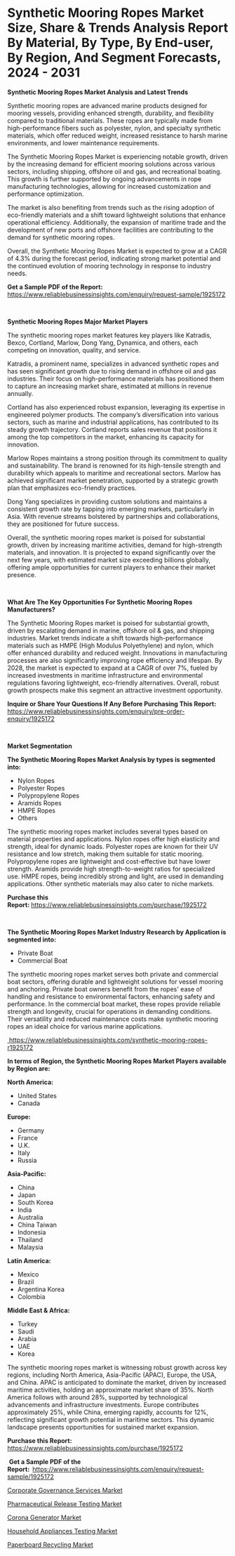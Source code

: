 <p><h1>Synthetic Mooring Ropes Market Size, Share & Trends Analysis Report By Material, By Type, By End-user, By Region, And Segment Forecasts, 2024 - 2031</h1></p><p><strong>Synthetic Mooring Ropes Market Analysis and Latest Trends</strong></p>
<p><p>Synthetic mooring ropes are advanced marine products designed for mooring vessels, providing enhanced strength, durability, and flexibility compared to traditional materials. These ropes are typically made from high-performance fibers such as polyester, nylon, and specialty synthetic materials, which offer reduced weight, increased resistance to harsh marine environments, and lower maintenance requirements.</p><p>The Synthetic Mooring Ropes Market is experiencing notable growth, driven by the increasing demand for efficient mooring solutions across various sectors, including shipping, offshore oil and gas, and recreational boating. This growth is further supported by ongoing advancements in rope manufacturing technologies, allowing for increased customization and performance optimization.</p><p>The market is also benefiting from trends such as the rising adoption of eco-friendly materials and a shift toward lightweight solutions that enhance operational efficiency. Additionally, the expansion of maritime trade and the development of new ports and offshore facilities are contributing to the demand for synthetic mooring ropes. </p><p>Overall, the Synthetic Mooring Ropes Market is expected to grow at a CAGR of 4.3% during the forecast period, indicating strong market potential and the continued evolution of mooring technology in response to industry needs.</p></p>
<p><strong>Get a Sample PDF of the Report:&nbsp;</strong> <a href="https://www.reliablebusinessinsights.com/enquiry/request-sample/1925172?utm_campaign=1555&utm_medium=2&utm_source=Github&utm_content=ia&utm_term=24102024&utm_id=synthetic-mooring-ropes">https://www.reliablebusinessinsights.com/enquiry/request-sample/1925172</a></p>
<p>&nbsp;</p>
<p><strong>Synthetic Mooring Ropes Major Market Players</strong></p>
<p><p>The synthetic mooring ropes market features key players like Katradis, Bexco, Cortland, Marlow, Dong Yang, Dynamica, and others, each competing on innovation, quality, and service. </p><p>Katradis, a prominent name, specializes in advanced synthetic ropes and has seen significant growth due to rising demand in offshore oil and gas industries. Their focus on high-performance materials has positioned them to capture an increasing market share, estimated at millions in revenue annually.</p><p>Cortland has also experienced robust expansion, leveraging its expertise in engineered polymer products. The company’s diversification into various sectors, such as marine and industrial applications, has contributed to its steady growth trajectory. Cortland reports sales revenue that positions it among the top competitors in the market, enhancing its capacity for innovation.</p><p>Marlow Ropes maintains a strong position through its commitment to quality and sustainability. The brand is renowned for its high-tensile strength and durability which appeals to maritime and recreational sectors. Marlow has achieved significant market penetration, supported by a strategic growth plan that emphasizes eco-friendly practices.</p><p>Dong Yang specializes in providing custom solutions and maintains a consistent growth rate by tapping into emerging markets, particularly in Asia. With revenue streams bolstered by partnerships and collaborations, they are positioned for future success.</p><p>Overall, the synthetic mooring ropes market is poised for substantial growth, driven by increasing maritime activities, demand for high-strength materials, and innovation. It is projected to expand significantly over the next few years, with estimated market size exceeding billions globally, offering ample opportunities for current players to enhance their market presence.</p></p>
<p>&nbsp;</p>
<p><strong>What Are The Key Opportunities For Synthetic Mooring Ropes Manufacturers?</strong></p>
<p><p>The Synthetic Mooring Ropes market is poised for substantial growth, driven by escalating demand in marine, offshore oil & gas, and shipping industries. Market trends indicate a shift towards high-performance materials such as HMPE (High Modulus Polyethylene) and nylon, which offer enhanced durability and reduced weight. Innovations in manufacturing processes are also significantly improving rope efficiency and lifespan. By 2028, the market is expected to expand at a CAGR of over 7%, fueled by increased investments in maritime infrastructure and environmental regulations favoring lightweight, eco-friendly alternatives. Overall, robust growth prospects make this segment an attractive investment opportunity.</p></p>
<p><strong>Inquire or Share Your Questions If Any Before Purchasing This Report:</strong> <a href="https://www.reliablebusinessinsights.com/enquiry/pre-order-enquiry/1925172?utm_campaign=1555&utm_medium=2&utm_source=Github&utm_content=ia&utm_term=24102024&utm_id=synthetic-mooring-ropes">https://www.reliablebusinessinsights.com/enquiry/pre-order-enquiry/1925172</a></p>
<p>&nbsp;</p>
<p><strong>Market Segmentation</strong></p>
<p><strong>The Synthetic Mooring Ropes Market Analysis by types is segmented into:</strong></p>
<p><ul><li>Nylon Ropes</li><li>Polyester Ropes</li><li>Polypropylene Ropes</li><li>Aramids Ropes</li><li>HMPE Ropes</li><li>Others</li></ul></p>
<p><p>The synthetic mooring ropes market includes several types based on material properties and applications. Nylon ropes offer high elasticity and strength, ideal for dynamic loads. Polyester ropes are known for their UV resistance and low stretch, making them suitable for static mooring. Polypropylene ropes are lightweight and cost-effective but have lower strength. Aramids provide high strength-to-weight ratios for specialized use. HMPE ropes, being incredibly strong and light, are used in demanding applications. Other synthetic materials may also cater to niche markets.</p></p>
<p><strong>Purchase this Report:&nbsp;</strong><a href="https://www.reliablebusinessinsights.com/purchase/1925172?utm_campaign=1555&utm_medium=2&utm_source=Github&utm_content=ia&utm_term=24102024&utm_id=synthetic-mooring-ropes">https://www.reliablebusinessinsights.com/purchase/1925172</a></p>
<p>&nbsp;</p>
<p><strong>The Synthetic Mooring Ropes Market Industry Research by Application is segmented into:</strong></p>
<p><ul><li>Private Boat</li><li>Commercial Boat</li></ul></p>
<p><p>The synthetic mooring ropes market serves both private and commercial boat sectors, offering durable and lightweight solutions for vessel mooring and anchoring. Private boat owners benefit from the ropes' ease of handling and resistance to environmental factors, enhancing safety and performance. In the commercial boat market, these ropes provide reliable strength and longevity, crucial for operations in demanding conditions. Their versatility and reduced maintenance costs make synthetic mooring ropes an ideal choice for various marine applications.</p></p>
<p><a href="https://www.reliablebusinessinsights.com/synthetic-mooring-ropes-r1925172?utm_campaign=1555&utm_medium=2&utm_source=Github&utm_content=ia&utm_term=24102024&utm_id=synthetic-mooring-ropes">&nbsp;https://www.reliablebusinessinsights.com/synthetic-mooring-ropes-r1925172</a></p>
<p><strong>In terms of Region, the Synthetic Mooring Ropes Market Players available by Region are:</strong></p>
<p>
    <p> <strong> North America: </strong>
        <ul>
            <li>United States</li>
            <li>Canada</li>
        </ul>
        </p> 
    <p> <strong> Europe: </strong>
        <ul>
            <li>Germany</li>
            <li>France</li>
            <li>U.K.</li>
            <li>Italy</li>
            <li>Russia</li>
        </ul>
        </p> 
    <p> <strong> Asia-Pacific: </strong>
        <ul>
            <li>China</li>
            <li>Japan</li>
            <li>South Korea</li>
            <li>India</li>
            <li>Australia</li>
            <li>China Taiwan</li>
            <li>Indonesia</li>
            <li>Thailand</li>
            <li>Malaysia</li>
        </ul>
        </p> 
    <p> <strong> Latin America: </strong>
        <ul>
            <li>Mexico</li>
            <li>Brazil</li>
            <li>Argentina Korea</li>
            <li>Colombia</li>
        </ul>
        </p> 
    <p> <strong> Middle East & Africa: </strong>
        <ul>
            <li>Turkey</li>
            <li>Saudi</li>
            <li>Arabia</li>
            <li>UAE</li>
            <li>Korea</li>
        </ul>
    </p>
    </p>
<p><p>The synthetic mooring ropes market is witnessing robust growth across key regions, including North America, Asia-Pacific (APAC), Europe, the USA, and China. APAC is anticipated to dominate the market, driven by increased maritime activities, holding an approximate market share of 35%. North America follows with around 28%, supported by technological advancements and infrastructure investments. Europe contributes approximately 25%, while China, emerging rapidly, accounts for 12%, reflecting significant growth potential in maritime sectors. This dynamic landscape presents opportunities for sustained market expansion.</p></p>
<p><strong>Purchase this Report: </strong><a href="https://www.reliablebusinessinsights.com/purchase/1925172?utm_campaign=1555&utm_medium=2&utm_source=Github&utm_content=ia&utm_term=24102024&utm_id=synthetic-mooring-ropes">https://www.reliablebusinessinsights.com/purchase/1925172</a></p>
<p>&nbsp;<strong>Get a Sample PDF of the Report:&nbsp;&nbsp;</strong><a href="https://www.reliablebusinessinsights.com/enquiry/request-sample/1925172?utm_campaign=1555&utm_medium=2&utm_source=Github&utm_content=ia&utm_term=24102024&utm_id=synthetic-mooring-ropes">https://www.reliablebusinessinsights.com/enquiry/request-sample/1925172</a></p>
<p><strong></strong></p>
<p><p><a href="https://www.linkedin.com/pulse/decoding-corporate-governance-services-industry-dynamics-strategic-ikpif?utm_campaign=1555&utm_medium=2&utm_source=Github&utm_content=ia&utm_term=24102024&utm_id=synthetic-mooring-ropes">Corporate Governance Services Market</a></p><p><a href="https://www.linkedin.com/pulse/decoding-pharmaceutical-release-testing-market-signals-growth-m1iaf?utm_campaign=1555&utm_medium=2&utm_source=Github&utm_content=ia&utm_term=24102024&utm_id=synthetic-mooring-ropes">Pharmaceutical Release Testing Market</a></p><p><a href="https://github.com/SamiaChowdhury801/Market-Research-Report-List-1/blob/main/corona-generator-market.md?utm_campaign=1555&utm_medium=2&utm_source=Github&utm_content=ia&utm_term=24102024&utm_id=synthetic-mooring-ropes">Corona Generator Market</a></p><p><a href="https://www.linkedin.com/pulse/household-appliances-testing-mosaic-piecing-together-global-market-ipgkf?utm_campaign=1555&utm_medium=2&utm_source=Github&utm_content=ia&utm_term=24102024&utm_id=synthetic-mooring-ropes">Household Appliances Testing Market</a></p><p><a href="https://www.linkedin.com/pulse/paperboard-recycling-market-shifts-strategic-analysis-akarf?utm_campaign=1555&utm_medium=2&utm_source=Github&utm_content=ia&utm_term=24102024&utm_id=synthetic-mooring-ropes">Paperboard Recycling Market</a></p></p>